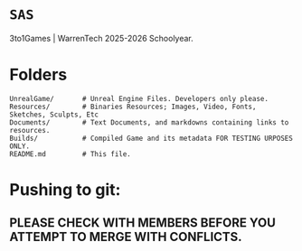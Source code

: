 # `SAS`

3to1Games | WarrenTech 2025-2026 Schoolyear.

# Folders

```
UnrealGame/       # Unreal Engine Files. Developers only please.
Resources/        # Binaries Resources; Images, Video, Fonts, Sketches, Sculpts, Etc
Documents/        # Text Documents, and markdowns containing links to resources.
Builds/           # Compiled Game and its metadata FOR TESTING URPOSES ONLY.
README.md         # This file.
```

# Pushing to git:
## **PLEASE CHECK WITH MEMBERS BEFORE YOU ATTEMPT TO MERGE WITH CONFLICTS.**
